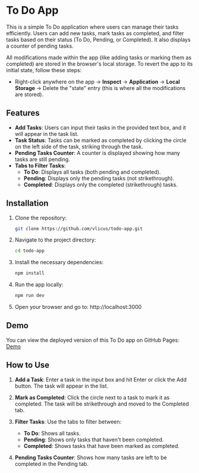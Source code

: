 # To Do App

This is a simple To Do application where users can manage their tasks efficiently. Users can add new tasks, mark tasks as completed, and filter tasks based on their status (To Do, Pending, or Completed). It also displays a counter of pending tasks.

All modifications made within the app (like adding tasks or marking them as completed) are stored in the browser's local storage. To revert the app to its initial state, follow these steps:

- Right-click anywhere on the app -> **Inspect** -> **Application** -> **Local Storage** -> Delete the "state" entry (this is where all the modifications are stored).

## Features

- **Add Tasks**: Users can input their tasks in the provided text box, and it will appear in the task list.
- **Task Status**: Tasks can be marked as completed by clicking the circle on the left side of the task, striking through the task.
- **Pending Tasks Counter**: A counter is displayed showing how many tasks are still pending.
- **Tabs to Filter Tasks**:
  - **To Do**: Displays all tasks (both pending and completed).
  - **Pending**: Displays only the pending tasks (not strikethrough).
  - **Completed**: Displays only the completed (strikethrough) tasks.

## Installation

1. Clone the repository:
   ```bash
   git clone https://github.com/vlicus/todo-app.git
2. Navigate to the project directory:
   ```bash
   cd todo-app

4. Install the necessary dependencies:
   ```bash
   npm install

6. Run the app locally:
   ```bash
   npm run dev

8. Open your browser and go to:
   http://localhost:3000
   
## Demo
You can view the deployed version of this To Do app on GitHub Pages:
[Demo](https://vlicus.github.io/todo-app/)

## How to Use

1. **Add a Task**: Enter a task in the input box and hit Enter or click the Add button. The task will appear in the list.
   
2. **Mark as Completed**: Click the circle next to a task to mark it as completed. The task will be strikethrough and moved to the Completed tab.

3. **Filter Tasks**: Use the tabs to filter between:
   - **To Do**: Shows all tasks.
   - **Pending**: Shows only tasks that haven't been completed.
   - **Completed**: Shows tasks that have been marked as completed.

4. **Pending Tasks Counter**: Shows how many tasks are left to be completed in the Pending tab.

